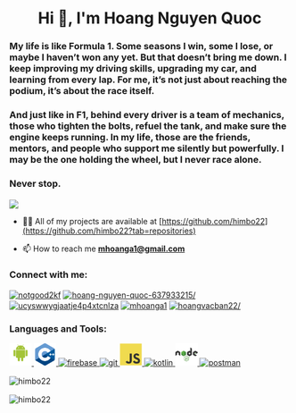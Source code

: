 <h1 align="center">Hi 👋, I'm Hoang Nguyen Quoc</h1>
<h3>My life is like Formula 1. Some seasons I win, some I lose, or maybe I haven’t won any yet. But that doesn’t bring me down. I keep improving my driving skills, upgrading my car, and learning from every lap. For me, it’s not just about reaching the podium, it’s about the race itself.
</h3>
<h3>
And just like in F1, behind every driver is a team of mechanics, those who tighten the bolts, refuel the tank, and make sure the engine keeps running. In my life, those are the friends, mentors, and people who support me silently but powerfully. I may be the one holding the wheel, but I never race alone.
</h3>
<h3>
Never stop.
</h3>

<p>
  <img align="center" src="https://media1.tenor.com/m/470K0i91p0kAAAAd/ln4-fastest-lap.gif" width="500">
</p>

- 👨‍💻 All of my projects are available at [https://github.com/himbo22](https://github.com/himbo22?tab=repositories)

- 📫 How to reach me **mhoanga1@gmail.com**

<h3 align="left">Connect with me:</h3>
<p align="left">
<a href="https://dev.to/notgood2kf" target="blank"><img align="center" src="https://raw.githubusercontent.com/rahuldkjain/github-profile-readme-generator/master/src/images/icons/Social/devto.svg" alt="notgood2kf" height="30" width="40" /></a>
<a href="https://linkedin.com/in/hoang-nguyen-quoc-637933215/" target="blank"><img align="center" src="https://raw.githubusercontent.com/rahuldkjain/github-profile-readme-generator/master/src/images/icons/Social/linked-in-alt.svg" alt="hoang-nguyen-quoc-637933215/" height="30" width="40" /></a>
<a href="https://www.youtube.com/channel/UCYswWYGJAatJE4p4xtCnlZA" target="blank"><img align="center" src="https://raw.githubusercontent.com/rahuldkjain/github-profile-readme-generator/master/src/images/icons/Social/youtube.svg" alt="ucyswwygjaatje4p4xtcnlza" height="30" width="40" /></a>
<a href="https://www.hackerrank.com/mhoanga1" target="blank"><img align="center" src="https://raw.githubusercontent.com/rahuldkjain/github-profile-readme-generator/master/src/images/icons/Social/hackerrank.svg" alt="mhoanga1" height="30" width="40" /></a>
<a href="https://www.leetcode.com/hoangvacban22/" target="blank"><img align="center" src="https://raw.githubusercontent.com/rahuldkjain/github-profile-readme-generator/master/src/images/icons/Social/leet-code.svg" alt="hoangvacban22/" height="30" width="40" /></a>
</p>

<h3 align="left">Languages and Tools:</h3>
<p align="left"> <a href="https://developer.android.com" target="_blank" rel="noreferrer"> <img src="https://raw.githubusercontent.com/devicons/devicon/master/icons/android/android-original-wordmark.svg" alt="android" width="40" height="40"/> </a> <a href="https://www.w3schools.com/cpp/" target="_blank" rel="noreferrer"> <img src="https://raw.githubusercontent.com/devicons/devicon/master/icons/cplusplus/cplusplus-original.svg" alt="cplusplus" width="40" height="40"/> </a> <a href="https://firebase.google.com/" target="_blank" rel="noreferrer"> <img src="https://www.vectorlogo.zone/logos/firebase/firebase-icon.svg" alt="firebase" width="40" height="40"/> </a> <a href="https://git-scm.com/" target="_blank" rel="noreferrer"> <img src="https://www.vectorlogo.zone/logos/git-scm/git-scm-icon.svg" alt="git" width="40" height="40"/> </a> <a href="https://developer.mozilla.org/en-US/docs/Web/JavaScript" target="_blank" rel="noreferrer"> <img src="https://raw.githubusercontent.com/devicons/devicon/master/icons/javascript/javascript-original.svg" alt="javascript" width="40" height="40"/> </a> <a href="https://kotlinlang.org" target="_blank" rel="noreferrer"> <img src="https://www.vectorlogo.zone/logos/kotlinlang/kotlinlang-icon.svg" alt="kotlin" width="40" height="40"/> </a> <a href="https://nodejs.org" target="_blank" rel="noreferrer"> <img src="https://raw.githubusercontent.com/devicons/devicon/master/icons/nodejs/nodejs-original-wordmark.svg" alt="nodejs" width="40" height="40"/> </a> <a href="https://postman.com" target="_blank" rel="noreferrer"> <img src="https://www.vectorlogo.zone/logos/getpostman/getpostman-icon.svg" alt="postman" width="40" height="40"/> </a> </p>

<p><img align="center" src="https://github-readme-stats.vercel.app/api/top-langs?username=himbo22&show_icons=true&locale=en&layout=compact" alt="himbo22" /></p>

<p><img align="center" src="https://github-readme-streak-stats.herokuapp.com/?user=himbo22&" alt="himbo22" /></p>
